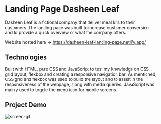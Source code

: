 # Landing Page Dasheen Leaf

Dasheen Leaf is a fictional company that deliver meal kits to their customers. The landing page was built to increase customer conversion and to provide a quick overview of what the company offers. 

Website hosted here -> https://dasheen-leaf-landing-page.netlify.app/

## Technologies

Built with HTML, pure CSS and JavaScript to test my knowledge on CSS grid layout, flexbox and creating a responsive navigation bar. As mentioned, CSS grid and flexbox was used to build the layout and to assist in the responsiveness of the webpage, along with media queries. JavaScript was mainly used to toggle the menu icon for mobile screens.

## Project Demo 

![screen-gif](./dasheen-leaf_landing-page.gif)
